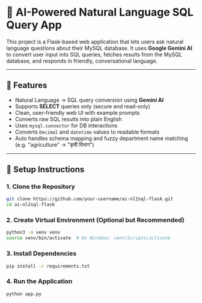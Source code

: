 # 🤖 AI-Powered Natural Language SQL Query App

This project is a Flask-based web application that lets users ask natural language questions about their MySQL database. It uses **Google Gemini AI** to convert user input into SQL queries, fetches results from the MySQL database, and responds in friendly, conversational language.

---

## 🌟 Features

- Natural Language → SQL query conversion using **Gemini AI**
- Supports **SELECT** queries only (secure and read-only)
- Clean, user-friendly web UI with example prompts
- Converts raw SQL results into plain English
- Uses `mysql.connector` for DB interactions
- Converts `Decimal` and `datetime` values to readable formats
- Auto handles schema mapping and fuzzy department name matching (e.g. "agriculture" → "कृषी विभाग")

---

## 🔧 Setup Instructions

### 1. Clone the Repository

```bash
git clone https://github.com/your-username/ai-nl2sql-flask.git
cd ai-nl2sql-flask
```

### 2. Create Virtual Environment (Optional but Recommended)

```bash
python3 -m venv venv
source venv/bin/activate  # On Windows: venv\Scripts\activate
```

### 3. Install Dependencies

```bash
pip install -r requirements.txt
```

### 4. Run the Application
```bash
python app.py
```

